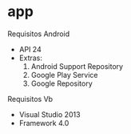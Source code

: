 # app

Requisitos Android
  - API 24
  - Extras:
    1) Android Support Repository
    2) Google Play Service
    3) Google Repository
    
Requisitos Vb
  - Visual Studio 2013
  - Framework 4.0
